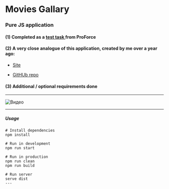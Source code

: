 # Movies Gallary

### Pure JS application

#### (1) Completed as a [test task ](https://drive.google.com/file/d/1iChZ15MxriW6Jcpo96XnH5d9-2aFiiNH/view?usp=sharing) from ProForce

#### (2) A very close analogue of this application, created by me over a year ago:

- [Site](https://sxidsvit.github.io/glo-kinopoisk/)

- [GitHUb repo](https://github.com/sxidsvit/glo-kinopoisk)

#### (3) Additional / optional requirements done

---

![Видео](./docs/video/demo.gif)

---

##### Usage

```
# Install dependencies
npm install

# Run in development
npm run start

# Run in production
npm run clean
npm run build

# Run server
serve dist
---
```
